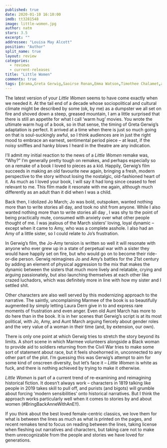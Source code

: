 ```yaml
---
published: true
date: 2020-01-10 16:10:00
imdb: tt3281548
image: little-women.jpg
author: natm
stars: 3.5
excerpt: ""
addressee: "Louisa May Alcott"
position: "Author"
split_name: true
layout: review
categories: 
  - reviews
  - current-releases
title: "Little Women"
comments: true
tags: [drama,Greta Gerwig,Saoirse Ronan,Emma Watson,Timothee Chalamet,adaptation]
---
```

The latest version of your _Little Women_ seems to have come exactly when we needed it. At the tail end of a decade whose sociopolitical and cultural climate might be described by some (ok, by me) as a dumpster we all set on fire and shoved down a steep, greased mountain, I am a little surprised that there is still an appetite for what I call ‘warm hug’ movies. You wrote the ultimate warm hug of a book, so in that sense, the timing of Greta Gerwig’s adaptation is perfect. It arrived at a time when there is just so much going on that is soul-suckingly awful, so I think audiences are in just the right mood to embrace an earnest, sentimental period piece – at least, if the noisy sniffles and hanky blows I heard in the theatre are any indication. 

I’ll admit my initial reaction to the news of a _Little Women_ remake was, “Why?” I’m generally pretty tough on remakes, and perhaps especially so on a remake of a book I loved to pieces as a kid. Happily, Gerwig’s film succeeds in making an old favourite new again, bringing a fresh, modern perspective to the story without losing the nostalgic, old-fashioned heart of it. As much as I loved your book, I will say it had long since ceased to feel relevant to me. This film made it resonate with me again, although much differently as an adult than it did when I was a child. 

Back then, I idolized Jo March; Jo was bold, outspoken, wanted nothing more than to write stories all day, and took no shit from anyone. While I also  wanted nothing more than to write stories all day , I was shy to the point of being practically mute, consumed with anxiety over what other people thought of me. I was jealous of the March sisters’ loving, loyal dynamic – except when it came to Amy, who was a complete asshole. I also had an Amy of a little sister, so I could relate to Jo’s frustration. 

In Gerwig’s film, the Jo-Amy tension is written so well it will resonate with anyone who ever grew up in a state of perpetual war with a sister they would have happily set on fire, but who would go on to become their ride-or-die person. Gerwig reimagines Jo and Amy’s battles for the 21st century by adding an element of physical aggression to the mix that makes the dynamic between the sisters that much more lively and relatable, crying and arguing passionately, but also launching themselves at each other like crazed luchadors, which was definitely more in line with how my sister and I settled shit. 

Other characters are also well served by this modernizing approach to the narrative. The saintly, uncomplaining Marmee of the book is so beautifully augmented by simply letting Laura Dern give in to and express rare moments of frustration and even anger. Even old Aunt March has more to do here than in the book. It is in her scenes that Gerwig’s script is at its most political, with Jo, Amy, and Aunt March arguing fiercely about gender roles and the very value of a woman in their time (and, by extension, our own).  

There is only one point at which Gerwig tries to stretch the story beyond its limits. A short scene in which Marmee volunteers alongside a Black woman to provide aid to soldiers returning from the Civil War tries to make some sort of statement about race, but it feels shoehorned in, unconnected to any other part of the plot. I’m guessing this was Gerwig’s attempt to aim for some kind of onscreen diversity, but let’s face it – _Little Women_ is white as fuck, and there is nothing achieved by trying to make it otherwise. 

_Little Women_ is part of a current trend of re-examining and reimagining historical fiction. It doesn’t always work – characters in 1819 talking like people in 2019 takes skill to pull off, and purists (and bigots) will grumble about forcing ‘modern sensibilities’ onto historical narratives. But I think the approach works particularly well when it comes to stories by and about women (#BringBackAnneWithAnE!!). 

If you think about the best loved female-centric classics, we love them for what is between the lines as much as what is printed on the pages, and recent remakes tend to focus on reading between the lines, taking license when fleshing out narratives and characters, but taking care not to make them unrecognizable from the people and stories we have loved for generations. 